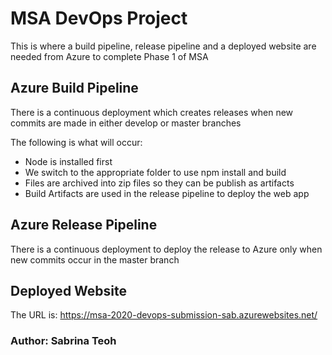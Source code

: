 # MSA DevOps Project

This is where a build pipeline, release pipeline and a deployed website are needed from Azure to complete Phase 1 of MSA

## Azure Build Pipeline

There is a continuous deployment which creates releases when new commits are made in either develop or master branches

The following is what will occur: 
* Node is installed first
* We switch to the appropriate folder to use npm install and build
* Files are archived into zip files so they can be publish as artifacts
* Build Artifacts are used in the release pipeline to deploy the web app

## Azure Release Pipeline

There is a continuous deployment to deploy the release to Azure only when new commits occur in the master branch

## Deployed Website 

The URL is: https://msa-2020-devops-submission-sab.azurewebsites.net/

### Author: Sabrina Teoh


